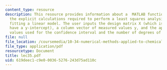 ```yaml
---
content_type: resource
description: This resource provides information about a  MATLAB function performs
  the explicit calculations required to perform a least squares analysis of data for
  fitting a linear model. The user inputs the design matrix X (which is assumed to
  have a y-intercept), a column vector of measured values y, and the appropriate t
  values used for the confidence interval and the number of degrees of freedom.
file: null
file_location: /coursemedia/10-34-numerical-methods-applied-to-chemical-engineering-fall-2005/619deec1c9e000365276243d75ad110c_lec35.pdf
file_type: application/pdf
resourcetype: Document
title: lec35.pdf
uid: 619deec1-c9e0-0036-5276-243d75ad110c
---
```

